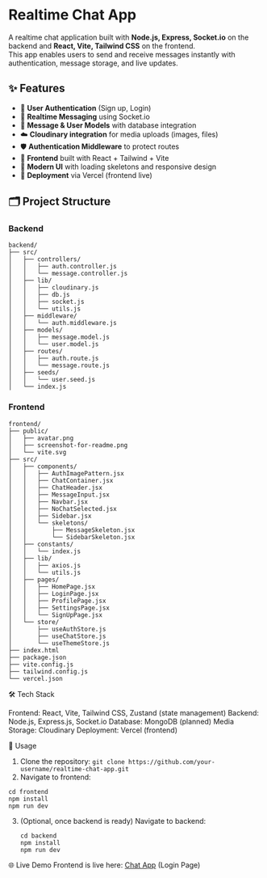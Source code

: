 # Realtime Chat App

A realtime chat application built with **Node.js, Express, Socket.io** on the backend and **React, Vite, Tailwind CSS** on the frontend.  
This app enables users to send and receive messages instantly with authentication, message storage, and live updates.  

## ✨ Features
- 🔐 **User Authentication** (Sign up, Login)  
- 💬 **Realtime Messaging** using Socket.io  
- 📂 **Message & User Models** with database integration  
- ☁️ **Cloudinary integration** for media uploads (images, files)  
- 🛡️ **Authentication Middleware** to protect routes  
- 🎨 **Frontend** built with React + Tailwind + Vite  
- 📱 **Modern UI** with loading skeletons and responsive design  
- 🚀 **Deployment** via Vercel (frontend live)  

## 🗂️ Project Structure

### Backend
```
backend/
├── src/
│   ├── controllers/
│   │   ├── auth.controller.js
│   │   └── message.controller.js
│   ├── lib/
│   │   ├── cloudinary.js
│   │   ├── db.js
│   │   ├── socket.js
│   │   └── utils.js
│   ├── middleware/
│   │   └── auth.middleware.js
│   ├── models/
│   │   ├── message.model.js
│   │   └── user.model.js
│   ├── routes/
│   │   ├── auth.route.js
│   │   └── message.route.js
│   ├── seeds/
│   │   └── user.seed.js
│   └── index.js
```

### Frontend
```
frontend/
├── public/
│   ├── avatar.png
│   ├── screenshot-for-readme.png
│   └── vite.svg
├── src/
│   ├── components/
│   │   ├── AuthImagePattern.jsx
│   │   ├── ChatContainer.jsx
│   │   ├── ChatHeader.jsx
│   │   ├── MessageInput.jsx
│   │   ├── Navbar.jsx
│   │   ├── NoChatSelected.jsx
│   │   ├── Sidebar.jsx
│   │   └── skeletons/
│   │       ├── MessageSkeleton.jsx
│   │       └── SidebarSkeleton.jsx
│   ├── constants/
│   │   └── index.js
│   ├── lib/
│   │   ├── axios.js
│   │   └── utils.js
│   ├── pages/
│   │   ├── HomePage.jsx
│   │   ├── LoginPage.jsx
│   │   ├── ProfilePage.jsx
│   │   ├── SettingsPage.jsx
│   │   └── SignUpPage.jsx
│   └── store/
│       ├── useAuthStore.js
│       ├── useChatStore.js
│       └── useThemeStore.js
├── index.html
├── package.json
├── vite.config.js
├── tailwind.config.js
└── vercel.json
```

🛠️ Tech Stack

Frontend: React, Vite, Tailwind CSS, Zustand (state management)
Backend: Node.js, Express.js, Socket.io
Database: MongoDB (planned)
Media Storage: Cloudinary
Deployment: Vercel (frontend)


🚀 Usage
1. Clone the repository:
```git clone https://github.com/your-username/realtime-chat-app.git```
2. Navigate to frontend:
```
cd frontend
npm install
npm run dev
```
3. (Optional, once backend is ready) Navigate to backend:
   ```
   cd backend
   npm install
   npm run dev
   ```
🌐 Live Demo
Frontend is live here: [Chat App](https://chat-app-pink-sigma-34.vercel.app/login) (Login Page)


